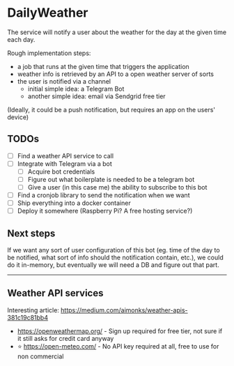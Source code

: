 # DailyWeather
The service will notify a user about the weather for the day at the given time each day.

Rough implementation steps:
- a job that runs at the given time that triggers the application
- weather info is retrieved by an API to a open weather server of sorts
- the user is notified via a channel 
    - initial simple idea: a Telegram Bot
    - another simple idea: email via Sendgrid free tier

(Ideally, it could be a push notification, but requires an app on the users' device)

## TODOs
- [ ] Find a weather API service to call
- [ ] Integrate with Telegram via a bot
    - [ ] Acquire bot credentials
    - [ ] Figure out what boilerplate is needed to be a telegram bot
    - [ ] Give a user (in this case me) the ability to subscribe to this bot
- [ ] Find a cronjob library to send the notification when we want
- [ ] Ship everything into a docker container
- [ ] Deploy it somewhere (Raspberry Pi? A free hosting service?)

## Next steps
If we want any sort of user configuration of this bot (eg. time of the day to be notified, what sort of info should the notification contain, etc.), we could do it in-memory, but eventually we will need a DB and figure out that part.

---

## Weather API services
Interesting article: https://medium.com/aimonks/weather-apis-381c19c81bb4
- https://openweathermap.org/ - Sign up required for free tier, not sure if it still asks for credit card anyway
- ⭐️ https://open-meteo.com/ - No API key required at all, free to use for non commercial